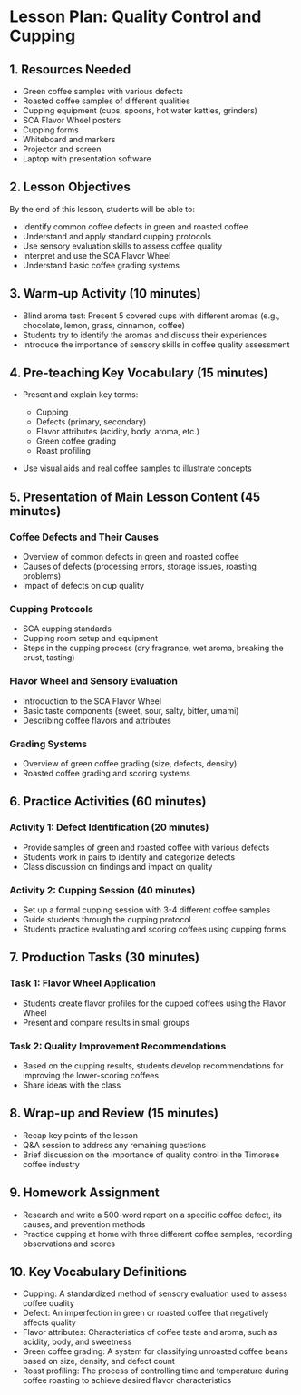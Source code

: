 # Lesson Plan: Quality Control and Cupping

## 1. Resources Needed

- Green coffee samples with various defects
- Roasted coffee samples of different qualities
- Cupping equipment (cups, spoons, hot water kettles, grinders)
- SCA Flavor Wheel posters
- Cupping forms
- Whiteboard and markers
- Projector and screen
- Laptop with presentation software

## 2. Lesson Objectives

By the end of this lesson, students will be able to:
- Identify common coffee defects in green and roasted coffee
- Understand and apply standard cupping protocols
- Use sensory evaluation skills to assess coffee quality
- Interpret and use the SCA Flavor Wheel
- Understand basic coffee grading systems

## 3. Warm-up Activity (10 minutes)

- Blind aroma test: Present 5 covered cups with different aromas (e.g., chocolate, lemon, grass, cinnamon, coffee)
- Students try to identify the aromas and discuss their experiences
- Introduce the importance of sensory skills in coffee quality assessment

## 4. Pre-teaching Key Vocabulary (15 minutes)

- Present and explain key terms:
  - Cupping
  - Defects (primary, secondary)
  - Flavor attributes (acidity, body, aroma, etc.)
  - Green coffee grading
  - Roast profiling

- Use visual aids and real coffee samples to illustrate concepts

## 5. Presentation of Main Lesson Content (45 minutes)

### Coffee Defects and Their Causes
- Overview of common defects in green and roasted coffee
- Causes of defects (processing errors, storage issues, roasting problems)
- Impact of defects on cup quality

### Cupping Protocols
- SCA cupping standards
- Cupping room setup and equipment
- Steps in the cupping process (dry fragrance, wet aroma, breaking the crust, tasting)

### Flavor Wheel and Sensory Evaluation
- Introduction to the SCA Flavor Wheel
- Basic taste components (sweet, sour, salty, bitter, umami)
- Describing coffee flavors and attributes

### Grading Systems
- Overview of green coffee grading (size, defects, density)
- Roasted coffee grading and scoring systems

## 6. Practice Activities (60 minutes)

### Activity 1: Defect Identification (20 minutes)
- Provide samples of green and roasted coffee with various defects
- Students work in pairs to identify and categorize defects
- Class discussion on findings and impact on quality

### Activity 2: Cupping Session (40 minutes)
- Set up a formal cupping session with 3-4 different coffee samples
- Guide students through the cupping protocol
- Students practice evaluating and scoring coffees using cupping forms

## 7. Production Tasks (30 minutes)

### Task 1: Flavor Wheel Application
- Students create flavor profiles for the cupped coffees using the Flavor Wheel
- Present and compare results in small groups

### Task 2: Quality Improvement Recommendations
- Based on the cupping results, students develop recommendations for improving the lower-scoring coffees
- Share ideas with the class

## 8. Wrap-up and Review (15 minutes)

- Recap key points of the lesson
- Q&A session to address any remaining questions
- Brief discussion on the importance of quality control in the Timorese coffee industry

## 9. Homework Assignment

- Research and write a 500-word report on a specific coffee defect, its causes, and prevention methods
- Practice cupping at home with three different coffee samples, recording observations and scores

## 10. Key Vocabulary Definitions

- Cupping: A standardized method of sensory evaluation used to assess coffee quality
- Defect: An imperfection in green or roasted coffee that negatively affects quality
- Flavor attributes: Characteristics of coffee taste and aroma, such as acidity, body, and sweetness
- Green coffee grading: A system for classifying unroasted coffee beans based on size, density, and defect count
- Roast profiling: The process of controlling time and temperature during coffee roasting to achieve desired flavor characteristics